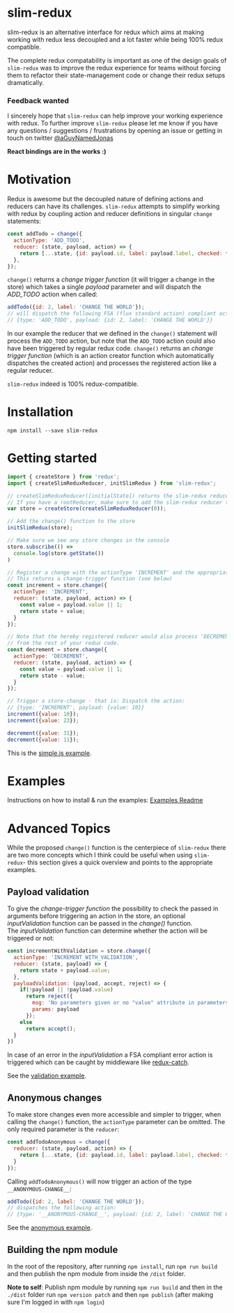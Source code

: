 slim-redux
==========

slim-redux is an alternative interface for redux which aims at making working with redux less decoupled and a lot faster while being 100% redux compatible.  

The complete redux compatability is important as one of the design goals of `slim-redux` was to improve the redux experience for teams without forcing them to refactor their state-management code or change their redux setups dramatically.

### Feedback wanted
I sincerely hope that `slim-redux` can help improve your working experience with redux. To further improve `slim-redux` please let me know if you have any questions / suggestions / frustrations by opening an issue or getting in touch on twitter [@aGuyNamedJonas](twitter.com/aguynamedjonas)

**React bindings are in the works :)**

# Motivation
Redux is awesome but the decoupled nature of defining actions and reducers can have its challenges.
`slim-redux` attempts to simplify working with redux by coupling action and reducer definitions in singular `change` statements:

```javascript
const addTodo = change({
  actionType: 'ADD_TODO',
  reducer: (state, payload, action) => {
    return [...state, {id: payload.id, label: payload.label, checked: false}];
  },
});
```

`change()` returns a *change trigger function* (it will trigger a change in the store) which takes a single *payload* parameter and will dispatch the *ADD_TODO* action when called:
```javascript
addTodo({id: 2, label: 'CHANGE THE WORLD'});
// will dispatch the following FSA (flux standard action) compliant action to the reducer:
// {type: 'ADD_TODO', payload: {id: 2, label: 'CHANGE THE WORLD'}}
```  

In our example the reducer that we defined in the `change()` statement will process the `ADD_TODO` action, but note that the `ADD_TODO` action could also have been triggered by regular redux code.
`change()` returns an *change trigger function* (which is an action creator function which automatically dispatches the created action) and processes the registered action like a regular reducer.

`slim-redux` indeed is 100% redux-compatible.

# Installation
`npm install --save slim-redux`

# Getting started
```javascript
import { createStore } from 'redux';
import { createSlimReduxReducer, initSlimRedux } from 'slim-redux';

// createSlimReduxReducer([initialState]) returns the slim-redux reducer.
// If you have a rootReducer, make sure to add the slim-redux reducer there!
var store = createStore(createSlimReduxReducer(0));

// Add the change() function to the store
initSlimRedux(store);

// Make sure we see any store changes in the console
store.subscribe(() =>
  console.log(store.getState())
)

// Register a change with the actionType 'INCREMENT' and the appropriate reducer.
// This returns a change-trigger function (see below)
const increment = store.change({
  actionType: 'INCREMENT',
  reducer: (state, payload, action) => {
    const value = payload.value || 1;
    return state + value;
  }
});

// Note that the hereby registered reducer would also process 'DECREMENT' actions
// from the rest of your redux code.
const decrement = store.change({
  actionType: 'DECREMENT',
  reducer: (state, payload, action) => {
    const value = payload.value || 1;
    return state - value;
  }
});

// Trigger a store-change - that is: Dispatch the action:
// {type: 'INCREMENT', payload: {value: 10}}
increment({value: 10});
increment({value: 23});

decrement({value: 31});
decrement({value: 11});
```

This is the [simple.js example](./examples/simple.js).

# Examples
Instructions on how to install & run the examples: [Examples Readme](./examples/README.md)

# Advanced Topics
While the proposed `change()` function is the centerpiece of `slim-redux` there are two more concepts which I think could be useful when using `slim-redux`- this section gives a quick overview and points to the appropriate examples.

## Payload validation
To give the *change-trigger function* the possibility to check the passed in arguments before triggering an action in the store, an optional *inputValidation* function can be passed in the *change()* function.  
The *inputValidation* function can determine whether the action will be triggered or not:

```javascript
const incrementWithValidation = store.change({
  actionType: 'INCREMENT_WITH_VALIDATION',
  reducer: (state, payload) => {
    return state + payload.value;
  },
  payloadValidation: (payload, accept, reject) => {
    if(!payload || !payload.value)
      return reject({
        msg: 'No parameters given or no "value" attribute in parameters provided!',
        params: payload
      });
    else
      return accept();
  }
})
```

In case of an error in the *inputValidation* a FSA compliant error action is triggered which can be caught by middleware like [redux-catch](https://github.com/PlatziDev/redux-catch).

See the [validation example](./examples/validation.js).

## Anonymous changes
To make store changes even more accessible and simpler to trigger, when calling the `change()` function, the `actionType` parameter can be omitted. The only required parameter is the `reducer`:  
```javascript
const addTodoAnonymous = change({
  reducer: (state, payload, action) => {
    return [...state, {id: payload.id, label: payload.label, checked: false}];
  }
});
```
Calling `addTodoAnonymous()` will now trigger an action of the type `__ANONYMOUS-CHANGE__`:
```javascript
addTodo({id: 2, label: 'CHANGE THE WORLD'});
// dispatches the following action:
// {type: '__ANONYMOUS-CHANGE__', payload: {id: 2, label: 'CHANGE THE WORLD'}}
```  

See the [anonymous example](./examples/anonymous.js).

## Building the npm module
In the root of the repository, after running `npm install`, run `npm run build` and then publish the npm module from inside the `/dist` folder.  

**Note to self**: Publish npm module by running `npm run build` and then in the `./dist` folder run `npm version patch` and then `npm publish` (after making sure I'm logged in with `npm login`)
